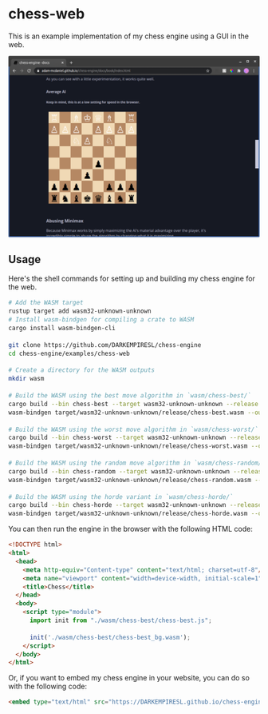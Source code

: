 # chess-web

This is an example implementation of my chess engine using a GUI in the web.

![Chess-Web](../../assets/web.png)

## Usage

Here's the shell commands for setting up and building my chess engine for the web.

```bash
# Add the WASM target
rustup target add wasm32-unknown-unknown
# Install wasm-bindgen for compiling a crate to WASM
cargo install wasm-bindgen-cli

git clone https://github.com/DARKEMPIRESL/chess-engine
cd chess-engine/examples/chess-web

# Create a directory for the WASM outputs
mkdir wasm

# Build the WASM using the best move algorithm in `wasm/chess-best/`
cargo build --bin chess-best --target wasm32-unknown-unknown --release
wasm-bindgen target/wasm32-unknown-unknown/release/chess-best.wasm --out-dir ./wasm/chess-best --web

# Build the WASM using the worst move algorithm in `wasm/chess-worst/`
cargo build --bin chess-worst --target wasm32-unknown-unknown --release
wasm-bindgen target/wasm32-unknown-unknown/release/chess-worst.wasm --out-dir ./wasm/chess-worst --web

# Build the WASM using the random move algorithm in `wasm/chess-random/`
cargo build --bin chess-random --target wasm32-unknown-unknown --release
wasm-bindgen target/wasm32-unknown-unknown/release/chess-random.wasm --out-dir ./wasm/chess-random --web

# Build the WASM using the horde variant in `wasm/chess-horde/`
cargo build --bin chess-horde --target wasm32-unknown-unknown --release
wasm-bindgen target/wasm32-unknown-unknown/release/chess-horde.wasm --out-dir ./wasm/chess-horde --web
```

You can then run the engine in the browser with the following HTML code:
```html
<!DOCTYPE html>
<html>
  <head>
    <meta http-equiv="Content-type" content="text/html; charset=utf-8"/>
    <meta name="viewport" content="width=device-width, initial-scale=1">
    <title>Chess</title>
  </head>
  <body>
    <script type="module">
      import init from "./wasm/chess-best/chess-best.js";

      init('./wasm/chess-best/chess-best_bg.wasm');
    </script>
  </body>
</html>
```

Or, if you want to embed my chess engine in your website, you can do so with the following code:

```html
<embed type="text/html" src="https://DARKEMPIRESL.github.io/chess-engine/examples/chess-web/chess-best.html" width="420" height="420"/>
```